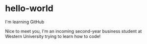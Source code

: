 # hello-world
I'm learning GitHub

Nice to meet you, I'm an incoming second-year business student at Western University trying to learn how to code!
